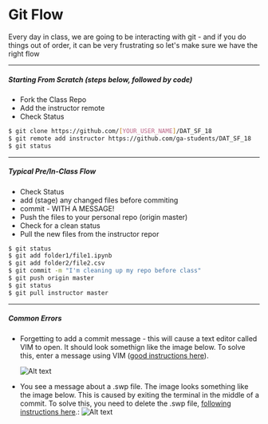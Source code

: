 
# Git Flow

Every day in class, we are going to be interacting with git - and if you do things out of order, it can be very frustrating so let's make sure we have the right flow

--------
##### Starting From Scratch (steps below, followed by code)
* Fork the Class Repo
* Add the instructor remote
* Check Status


```sh
$ git clone https://github.com/[YOUR_USER_NAME]/DAT_SF_18   
$ git remote add instructor https://github.com/ga-students/DAT_SF_18
$ git status
```
----------
##### Typical Pre/In-Class Flow

* Check Status
* add  (stage) any changed files before commiting 
* commit - WITH A MESSAGE!
* Push the files to your personal repo (origin master)
* Check for a clean status
* Pull the new files from the instructor repor

```sh
$ git status    
$ git add folder1/file1.ipynb
$ git add folder2/file2.csv
$ git commit -m "I'm cleaning up my repo before class"
$ git push origin master
$ git status
$ git pull instructor master
```


____________
##### Common Errors
* Forgetting to add a commit message - this will cause a text editor called VIM to open. It should look somethign like the image below. To solve this, enter a message using VIM ([good instructions here](http://stackoverflow.com/questions/13507430/git-commit-in-terminal-opens-vim-but-cant-get-back-to-terminal)). 

    ![Alt text](http://i.stack.imgur.com/d4bbf.png "Optional title")
    

* You see a message about a .swp file. The image looks something like the image below. This is caused by exiting the terminal in the middle of a commit. To solve this, you need to delete the .swp file, [following instructions here](http://stackoverflow.com/questions/13361729/found-a-swap-file-by-the-name).:
    ![Alt text](http://i.stack.imgur.com/wIZ30.png "Optional title")









